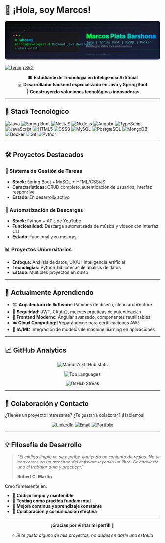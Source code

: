 # 👋 ¡Hola, soy Marcos!

![Header](./banner.svg)

[![Typing SVG](https://readme-typing-svg.demolab.com?font=Fira+Code&weight=700&size=24&pause=1000&color=6DB33F&center=true&vCenter=true&width=620&lines=Desarrollador+Backend+Java+%7C+Spring+Boot;Apasionado+por+la+tecnolog%C3%ADa+y+la+innovaci%C3%B3n;Construyendo+proyectos+con+prop%C3%B3sito)](https://git.io/typing-svg)

<div align="center">

🎓 **Estudiante de Tecnología en Inteligencia Artificial**  
💻 **Desarrollador Backend especializado en Java y Spring Boot**  
🚀 **Construyendo soluciones tecnológicas innovadoras**

</div>

---

## 🚀 Stack Tecnológico
![Java](https://img.shields.io/badge/Java-ED8B00?style=for-the-badge&logo=openjdk&logoColor=white)
![Spring Boot](https://img.shields.io/badge/SpringBoot-6DB33F?style=for-the-badge&logo=springboot&logoColor=white)
![NestJS](https://img.shields.io/badge/NestJS-E0234E?style=for-the-badge&logo=nestjs&logoColor=white)
![Node.js](https://img.shields.io/badge/Node.js-339933?style=for-the-badge&logo=node.js&logoColor=white)
![Angular](https://img.shields.io/badge/Angular-DD0031?style=for-the-badge&logo=angular&logoColor=white)
![TypeScript](https://img.shields.io/badge/TypeScript-3178C6?style=for-the-badge&logo=typescript&logoColor=white)
![JavaScript](https://img.shields.io/badge/JavaScript-f7df1e?style=for-the-badge&logo=javascript&logoColor=black)
![HTML5](https://img.shields.io/badge/HTML5-e34c26?style=for-the-badge&logo=html5&logoColor=white)
![CSS3](https://img.shields.io/badge/CSS3-264de4?style=for-the-badge&logo=css3&logoColor=white)
![MySQL](https://img.shields.io/badge/MySQL-00758F?style=for-the-badge&logo=mysql&logoColor=white)
![PostgreSQL](https://img.shields.io/badge/PostgreSQL-31648C?style=for-the-badge&logo=postgresql&logoColor=white)
![MongoDB](https://img.shields.io/badge/MongoDB-47A248?style=for-the-badge&logo=mongodb&logoColor=white)
![Docker](https://img.shields.io/badge/Docker-2496ED?style=for-the-badge&logo=docker&logoColor=white)
![Git](https://img.shields.io/badge/Git-F05032?style=for-the-badge&logo=git&logoColor=white)
![Python](https://img.shields.io/badge/Python-3572A5?style=for-the-badge&logo=python&logoColor=white)

---

## 🛠 Proyectos Destacados

### 🎯 Sistema de Gestión de Tareas
- **Stack:** Spring Boot + MySQL + HTML/CSS/JS
- **Características:** CRUD completo, autenticación de usuarios, interfaz responsive
- **Estado:** En desarrollo activo

### 🎵 Automatización de Descargas
- **Stack:** Python + APIs de YouTube
- **Funcionalidad:** Descarga automatizada de música y videos con interfaz CLI
- **Estado:** Funcional y en mejoras

### 📊 Proyectos Universitarios
- **Enfoque:** Análisis de datos, UX/UI, Inteligencia Artificial
- **Tecnologías:** Python, bibliotecas de análisis de datos
- **Estado:** Múltiples proyectos en curso

---

## 🧠 Actualmente Aprendiendo

- 🏗️ **Arquitectura de Software:** Patrones de diseño, clean architecture
- 🔐 **Seguridad:** JWT, OAuth2, mejores prácticas de autenticación
- 📱 **Frontend Moderno:** Angular avanzado, componentes reutilizables
- ☁️ **Cloud Computing:** Preparándome para certificaciones AWS
- 🤖 **IA/ML:** Integración de modelos de machine learning en aplicaciones

---

## 📈 GitHub Analytics

<div align="center">

![Marcos's GitHub stats](https://github-readme-stats.vercel.app/api?username=mplatab&show_icons=true&theme=radical&hide_border=true)

![Top Languages](https://github-readme-stats.vercel.app/api/top-langs/?username=mplatab&layout=compact&theme=radical&hide_border=true)

![GitHub Streak](https://github-readme-streak-stats.herokuapp.com/?user=mplatab&theme=radical&hide_border=true)

</div>


---

## 🤝 Colaboración y Contacto

¿Tienes un proyecto interesante? ¿Te gustaría colaborar? ¡Hablemos!

<div align="center">

[![LinkedIn](https://img.shields.io/badge/LinkedIn-MarcosPlataBarahona-0077B5?style=for-the-badge&logo=linkedin&logoColor=white)](https://www.linkedin.com/in/marcosplata/)
[![Email](https://img.shields.io/badge/Email-marcosplata@email.com-D14836?style=for-the-badge&logo=gmail&logoColor=white)](mailto:marcosplata@email.com)
[![Portfolio](https://img.shields.io/badge/Portfolio-marcosplata.dev-FF5722?style=for-the-badge&logo=google-chrome&logoColor=white)](#)

</div>

---

## 💡 Filosofía de Desarrollo

> *"El código limpio no se escribe siguiendo un conjunto de reglas. No te conviertes en un artesano del software leyendo un libro. Se convierte uno al trabajar duro y practicar."*
> 
> **Robert C. Martin**

Creo firmemente en:
- 📝 **Código limpio y mantenible**
- 🧪 **Testing como práctica fundamental**
- 🔄 **Mejora continua y aprendizaje constante**
- 🤝 **Colaboración y comunicación efectiva**

---

<div align="center">

**¡Gracias por visitar mi perfil! 🚀**

⭐ *Si te gusta alguno de mis proyectos, no dudes en darle una estrella*

</div>